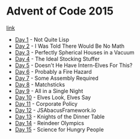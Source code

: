 # Advent of Code 2015

[link](https://adventofcode.com/2015)

- [Day 1](./01/01.md) - Not Quite Lisp
- [Day 2](./02/02.md) - I Was Told There Would Be No Math
- [Day 3](./03/03.md) - Perfectly Spherical Houses in a Vacuum
- [Day 4](./04/04.md) - The Ideal Stocking Stuffer
- [Day 5](./05/05.md) - Doesn't He Have Intern-Elves For This?
- [Day 6](./06/06.md) - Probably a Fire Hazard
- [Day 7](./07/07.md) - Some Assembly Required
- [Day 8](./08/08.md) - Matchsticks
- [Day 9](./09/09.md) - All in a Single Night
- [Day 10](./10/10.md) - Elves Look, Elves Say
- [Day 11](./11/11.md) - Corporate Policy
- [Day 12](./12/12.md) - JSAbacusFramework.io
- [Day 13](./13/13.md) - Knights of the Dinner Table
- [Day 14](./14/14.md) - Reindeer Olympics
- [Day 15](./15/15.md) - Science for Hungry People
